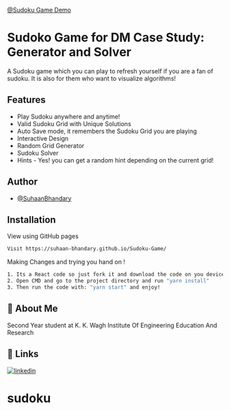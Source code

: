 [@Sudoku Game Demo](https://suhaan-bhandary.github.io/Sudoku-Game/)

# Sudoko Game for DM Case Study: Generator and Solver

A Sudoku game which you can play to refresh yourself if you are a fan of sudoku.
It is also for them who want to visualize algorithms!

## Features

- Play Sudoku anywhere and anytime!
- Valid Sudoku Grid with Unique Solutions
- Auto Save mode, it remembers the Sudoku Grid you are playing
- Interactive Design
- Random Grid Generator
- Sudoku Solver
- Hints - Yes! you can get a random hint depending on the current grid!

## Author

- [@SuhaanBhandary](https://github.com/Suhaan-Bhandary)
  
## Installation

View using GitHub pages

```bash
Visit https://suhaan-bhandary.github.io/Sudoku-Game/
```

Making Changes and trying you hand on !

```bash
1. Its a React code so just fork it and download the code on you device.
2. Open CMD and go to the project directory and run "yarn install"
3. Then run the code with: "yarn start" and enjoy!
```

## 🚀 About Me

Second Year student at K. K. Wagh Institute Of Engineering Education And Research

## 🔗 Links

[![linkedin](https://img.shields.io/badge/linkedin-0A66C2?style=for-the-badge&logo=linkedin&logoColor=white)](https://www.linkedin.com/in/suhaan-bhandary/)
# sudoku
